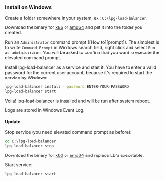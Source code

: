 ### Install on Windows

Create a folder somewhere in your system, ex.: `C:\lpg-load-balancer`.

Download the binary for [x86][]  or [amd64][] and put it into the folder you
created.

Run an `Administrator` command prompt ([How to][prompt]). The simplest is to
write `Command Prompt` in Windows search field, right click and select
`Run as administrator`. You will be asked to confirm that you want to execute
the elevated command prompt.

Install lpg-load-balancer as a service and start it. You have to enter a valid password
for the current user account, because it's required to start the service by Windows:

```bash
lpg-load-balancer install --password ENTER-YOUR-PASSWORD
lpg-load-balancer start
```

Voila! lpg-load-balancer is installed and will be run after system reboot.

Logs are stored in Windows Event Log.

#### Update

Stop service (you need elevated command prompt as before):

```bash
cd C:\lpg-load-balancer
lpg-load-balancer stop
```

Download the binary for [x86][] or [amd64][] and replace LB's executable.

Start service:

```bash
lpg-load-balancer start
```

[x86]: https://github.com/LPgenerator/lpg-load-balancer/releases/download/v1.0/lpg-load-balancer-windows-386.exe
[amd64]: https://github.com/LPgenerator/lpg-load-balancer/releases/download/v1.0/lpg-load-balancer-windows-amd64.exe
